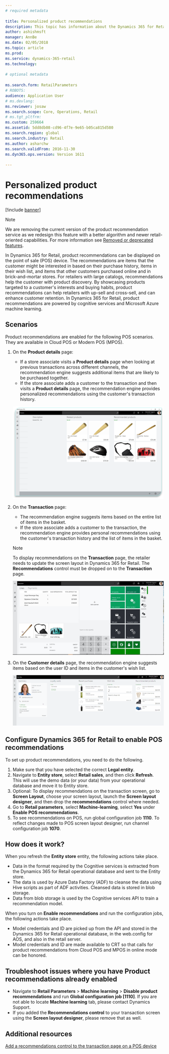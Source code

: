```yaml
---
# required metadata

title: Personalized product recommendations
description: This topic has information about the Dynamics 365 for Retail product recommendations that can be displayed on the point of sale (POS) device.
author: ashishmsft
manager: AnnBe
ms.date: 02/05/2018
ms.topic: article
ms.prod: 
ms.service: dynamics-365-retail
ms.technology: 

# optional metadata

ms.search.form: RetailParameters
# ROBOTS: 
audience: Application User
# ms.devlang: 
ms.reviewer: josaw
ms.search.scope: Core, Operations, Retail
# ms.tgt_pltfrm: 
ms.custom: 259664
ms.assetid: 5dd8db08-cd96-4f7e-9e65-b05ca815d580
ms.search.region: global
ms.search.industry: Retail
ms.author: asharchw
ms.search.validFrom: 2016-11-30
ms.dyn365.ops.version: Version 1611

---
```


# Personalized product recommendations

[!include [banner](includes/banner.md)]

> [!NOTE]
> We are removing the current version of the product recommendation service as we redesign this feature with a better algorithm and newer retail-oriented capabilities. For more information see [Removed or deprecated features](../dev-itpro/migration-upgrade/deprecated-features.md).

In Dynamics 365 for Retail, product recommendations can be displayed on the point of sale (POS) device. The recommendations are items that the customer might be interested in based on their purchase history, items in their wish list, and items that other customers purchased online and in brick-and-mortar stores. For retailers with large catalogs, recommendations help the customer with product discovery. By showcasing products targeted to a customer's interests and buying habits, product recommendations can help retailers with up-sell and cross-sell, and can enhance customer retention. In Dynamics 365 for Retail, product recommendations are powered by cognitive services and Microsoft Azure machine learning.

## Scenarios

Product recommendations are enabled for the following POS scenarios. They are available in Cloud POS or Modern POS (MPOS).

1. On the **Product details** page:

    - If a store associate visits a **Product details** page when looking at previous transactions across different channels, the recommendation engine suggests additional items that are likely to be purchased together.
    - If the store associate adds a customer to the transaction and then visits a **Product details** page, the recommendation engine provides personalized recommendations using the customer's transaction history.

    [![Recommendations on the Product details page](./media/proddetails.png)](./media/proddetails.png)

2. On the **Transaction** page:

    - The recommendation engine suggests items based on the entire list of items in the basket.
    - If the store associate adds a customer to the transaction, the recommendation engine provides personal recommendations using the customer's transaction history and the list of items in the basket.

    > [!NOTE]
    > To display recommendations on the **Transaction** page, the retailer needs to update the screen layout in Dynamics 365 for Retail. The **Recommendations** control must be dropped on to the **Transaction** page.

    [![Recommendations on the Transaction page](./media/transactionscreenmultipleproductslargemessengersbag-5.jpg)](./media/transactionscreenmultipleproductslargemessengersbag-5.jpg)

3. On the **Customer details** page, the recommendation engine suggests items based on the user ID and items in the customer's wish list.

    [![Recommendations on the Customer details page](./media/customerdetailsrecommendations.png)](./media/customerdetailsrecommendations.png)

## Configure Dynamics 365 for Retail to enable POS recommendations

To set up product recommendations, you need to do the following.

1. Make sure that you have selected the correct **Legal entity**.
2. Navigate to **Entity store**, select **Retail sales**, and then click **Refresh**. This will use the demo data (or your data) from your operational database and move it to Entity store.
3. Optional: To display recommendations on the transaction screen, go to **Screen Layout**, choose your screen layout, launch the **Screen layout designer**, and then drop the **recommendations** control where needed.
4. Go to **Retail parameters**, select **Machine-learning**, select **Yes** under **Enable POS recommendations**.
5. To see recommendations on POS, run global configuration job **1110**. To reflect changes made to POS screen layout designer, run channel configuration job **1070**.

## How does it work?

When you refresh the **Entity store** entity, the following actions take place.

- Data in the format required by the Cognitive services is extracted from the Dynamics 365 for Retail operational database and sent to the Entity store.
- The data is used by Azure Data Factory (ADF) to cleanse the data using Hive scripts as part of ADF activities. Cleansed data is stored in blob storage.
- Data from blob storage is used by the Cognitive services API to train a recommendation model.

When you turn on **Enable recommendations** and run the configuration jobs, the following actions take place.

- Model credentials and ID are picked up from the API and stored in the Dynamics 365 for Retail operational database, in the web.config for AOS, and also in the retail server.
- Model credentials and ID are made available to CRT so that calls for product recommendations from Cloud POS and MPOS in online mode can be honored.

## Troubleshoot issues where you have Product recommendations already enabled

- Navigate to **Retail Parameters** \> **Machine learning** \> **Disable product recommendations** and run **Global configuration job \[1110\]**. If you are not able to locate **Machine learning** tab, please contact Dynamics Support.
- If you added the **Recommendations control** to your transaction screen using the **Screen layout designer**, please remove that as well.

## Additional resources

[Add a recommendations control to the transaction page on a POS device](add-recommendations-control-pos-screen.md)
